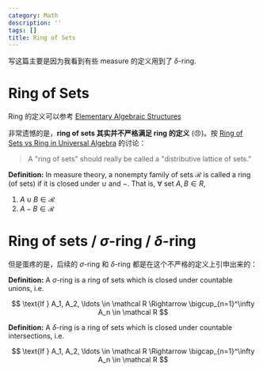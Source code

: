```yaml
---
category: Math
description: ''
tags: []
title: Ring of Sets
---
```


写这篇主要是因为我看到有些 measure 的定义用到了 $\delta$-ring.

# Ring of Sets

Ring 的定义可以参考 [Elementary Algebraic Structures](/math/2024/04/07/elementary-algebraic-structures#ring-rightarrow-addition-invertible-semiring-r-boldsymbol-boldsymboltimes-bar0-bar1)

非常遗憾的是，**ring of sets 其实并不严格满足 ring 的定义** (:angry:)。按 [Ring of Sets vs Ring in Universal Algebra](https://math.stackexchange.com/questions/2000075/ring-of-sets-vs-ring-in-universal-algebra) 的讨论：

> A "ring of sets" should really be called a "distributive lattice of sets."

**Definition:** In measure theory, a nonempty family of sets $\mathcal{R}$ is called a ring (of sets) if it is closed under $\cup$ and $-$. That is, $\forall$ set $A,B \in R$,

1. $A \cup B \in \mathcal{R}$
2. $A - B \in \mathcal{R}$

# Ring of sets / $\sigma$-ring / $\delta$-ring

但是蛋疼的是，后续的 $\sigma$-ring 和 $\delta$-ring 都是在这个不严格的定义上引申出来的：

**Definition:** A $\sigma$-ring is a ring of sets which is closed under countable unions, i.e.

$$
\text{If } A_1, A_2, \ldots \in \mathcal R \Rightarrow \bigcup_{n=1}^\infty A_n \in \mathcal R
$$

**Definition:** A $\delta$-ring is a ring of sets which is closed under countable intersections, i.e.

$$
\text{If } A_1, A_2, \ldots \in \mathcal R \Rightarrow \bigcap_{n=1}^\infty A_n \in \mathcal R
$$